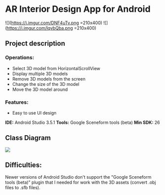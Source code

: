 # AR Interior Design App for Android

![](https://i.imgur.com/DNF4uTv.png =210x400)
![](https://i.imgur.com/lqvbQba.png =210x400)

## Project description

### Operations:

- Select 3D model from HorizontalScrollView
- Display multiple 3D models
- Remove 3D models from the screen
- Change the size of the 3D model
- Move the 3D model around

### Features:
- Easy to use UI design

**IDE:** Android Studio 3.5.1
**Tools:** Google Sceneform tools (beta)
**Min SDK:** 26

## Class Diagram

![](https://i.imgur.com/gmxCnpY.png)

## Difficulties:

Newer versions of Android Studio don't support the "Google Sceneform tools (beta)" plugin that I needed for work with the 3D assets (convert .obj files to .sfb files).

